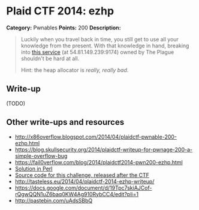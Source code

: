 # Plaid CTF 2014: ezhp

**Category:** Pwnables
**Points:** 200
**Description:**

> Luckily when you travel back in time, you still get to use all your knowledge from the present. With that knowledge in hand, breaking into [this service](ezhp-b502addeb274f41757555c05b08e3b05.tar.bz2) (at 54.81.149.239:9174) owned by The Plague shouldn't be hard at all.
>
> Hint: the heap allocator is *really, really bad*.

## Write-up

(TODO)

## Other write-ups and resources

* <http://x86overflow.blogspot.com/2014/04/plaidctf-pwnable-200-ezhp.html>
* <https://blog.skullsecurity.org/2014/plaidctf-writeup-for-pwnage-200-a-simple-overflow-bug>
* <https://fail0verflow.com/blog/2014/plaidctf2014-pwn200-ezhp.html>
* [Solution in Perl](https://github.com/t00sh/ctf/blob/master/plaidctf_2014/ezhp.pl)
* [Source code for this challenge, released after the CTF](https://github.com/pwning/plaidctf2014/tree/master/pwnables/ezhp)
* <http://tasteless.eu/2014/04/plaidctf-2014-ezhp-writeup/>
* <https://docs.google.com/document/d/19Tpc7skiAJCof-rQgwQQN1uZ6baq0KW4Ag910RybCC4/edit?pli=1>
* <http://pastebin.com/uAdsSBbQ>
